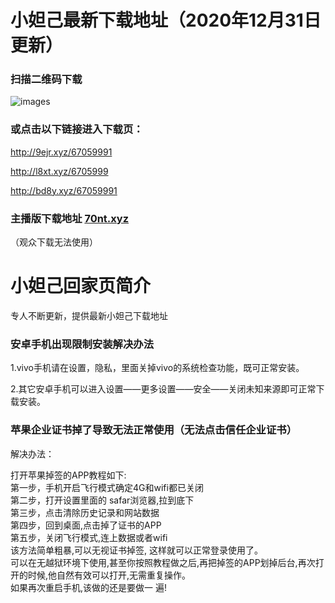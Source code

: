 # 小妲己最新下载地址（2020年12月31日更新）

### 扫描二维码下载
![images](https://github.com/sachis99/1/blob/gh-pages/Screenshot_2020-12-31-17-52-38-927_com.didi.live.spring~01_compressed.jpg)

### 或点击以下链接进入下载页：
http://9ejr.xyz/67059991

http://l8xt.xyz/6705999

http://bd8y.xyz/67059991


### 主播版下载地址 [70nt.xyz](http://70nt.xyz)
（观众下载无法使用）





# 小妲己回家页简介

专人不断更新，提供最新小妲己下载地址<br> 






### 安卓手机出现限制安装解决办法<br>

1.vivo手机请在设置，隐私，里面关掉vivo的系统检查功能，既可正常安装。<br>

2.其它安卓手机可以进入设置——更多设置——安全——关闭未知来源即可正常下载安装。<br>




### 苹果企业证书掉了导致无法正常使用（无法点击信任企业证书）<br>

解决办法：<br>

打开苹果掉签的APP教程如下: <br>
第一步，手机开启飞行模式确定4G和wifi都已关闭 <br>
第二步，打开设置里面的 safar浏览器,拉到底下 <br>
第三步，点击清除历史记录和网站数据 <br>
第四步，回到桌面,点击掉了证书的APP <br>
第五步，关闭飞行模式,连上数据或者wifi<br>
该方法简单粗暴,可以无视证书掉签, 这样就可以正常登录使用了。<br>
可以在无越狱环境下使用,甚至你按照教程做之后,再把掉签的APP划掉后台,再次打开的时候,他自然有效可以打开,无需重复操作。<br>
如果再次重启手机,该做的还是要做一 遍!<br>
